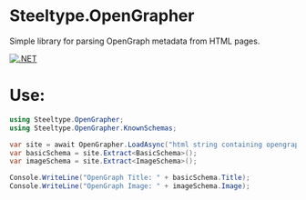# Steeltype.OpenGrapher
Simple library for parsing OpenGraph metadata from HTML pages.

[![.NET](https://github.com/tfujii/Steeltype.OpenGrapher/actions/workflows/dotnet.yml/badge.svg)](https://github.com/tfujii/Steeltype.OpenGrapher/actions/workflows/dotnet.yml)

# Use:
```C#
using Steeltype.OpenGrapher;
using Steeltype.OpenGrapher.KnownSchemas;

var site = await OpenGrapher.LoadAsync("html string containing opengraph markup");
var basicSchema = site.Extract<BasicSchema>();
var imageSchema = site.Extract<ImageSchema>();

Console.WriteLine("OpenGraph Title: " + basicSchema.Title);
Console.WriteLine("OpenGraph Image: " + imageSchema.Image);
```
